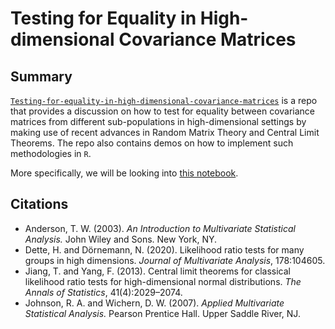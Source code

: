 # Testing for Equality in High-dimensional Covariance Matrices

## Summary

[```Testing-for-equality-in-high-dimensional-covariance-matrices```](https://github.com/smarinardila/Testing-for-equality-in-high-dimensional-covariance-matrices) is a repo that provides a discussion on how to test for equality between covariance matrices from different sub-populations in high-dimensional settings by making use of recent advances in Random Matrix Theory and Central Limit Theorems. The repo also contains demos on how to implement such methodologies in ```R```.

More specifically, we will be looking into [this notebook](https://github.com/smarinardila/Testing-for-equality-in-high-dimensional-covariance-matrices/blob/main/testing_equality_covariance_matrices.ipynb).

## Citations  

+ Anderson, T. W. (2003). *An Introduction to Multivariate Statistical Analysis.* John Wiley and Sons. New York, NY.
+ Dette, H. and Dörnemann, N. (2020). Likelihood ratio tests for many groups in high dimensions. *Journal of Multivariate Analysis*, 178:104605.
+ Jiang, T. and Yang, F. (2013). Central limit theorems for classical likelihood ratio tests for high-dimensional normal distributions. *The Annals of Statistics*, 41(4):2029–2074.
+ Johnson, R. A. and Wichern, D. W. (2007). *Applied Multivariate Statistical Analysis.* Pearson Prentice Hall. Upper Saddle River, NJ.
